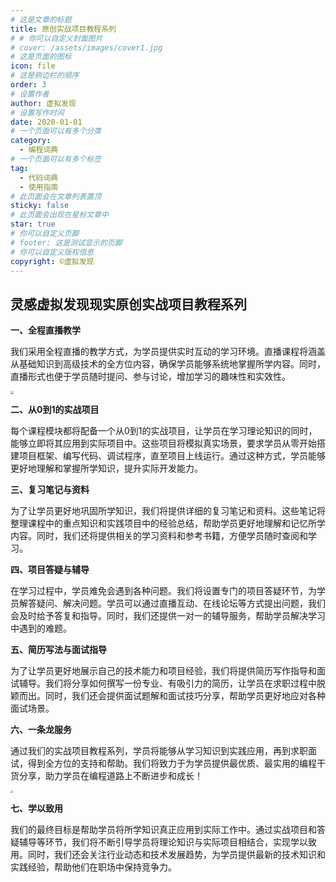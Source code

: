 ```yaml
---
# 这是文章的标题
title: 原创实战项目教程系列
# # 你可以自定义封面图片
# cover: /assets/images/cover1.jpg
# 这是页面的图标
icon: file
# 这是侧边栏的顺序
order: 3
# 设置作者
author: 虚拟发现
# 设置写作时间
date: 2020-01-01
# 一个页面可以有多个分类
category:
  - 编程词典
# 一个页面可以有多个标签
tag:
  - 代码词典
  - 使用指南
# 此页面会在文章列表置顶
sticky: false
# 此页面会出现在星标文章中
star: true
# 你可以自定义页脚
# footer: 这是测试显示的页脚
# 你可以自定义版权信息
copyright: ©虚拟发现
---
```


<!-- more -->

## **灵感虚拟发现现实原创实战项目教程系列**

**一、全程直播教学**

我们采用全程直播的教学方式，为学员提供实时互动的学习环境。直播课程将涵盖从基础知识到高级技术的全方位内容，确保学员能够系统地掌握所学内容。同时，直播形式也便于学员随时提问、参与讨论，增加学习的趣味性和实效性。

<img src="https://aigc456-1322485937.cos.ap-chengdu.myqcloud.com/load/202402281652017.png" style="zoom:33%;" />

**二、从0到1的实战项目**

每个课程模块都将配备一个从0到1的实战项目，让学员在学习理论知识的同时，能够立即将其应用到实际项目中。这些项目将模拟真实场景，要求学员从零开始搭建项目框架、编写代码、调试程序，直至项目上线运行。通过这种方式，学员能够更好地理解和掌握所学知识，提升实际开发能力。

**三、复习笔记与资料**

为了让学员更好地巩固所学知识，我们将提供详细的复习笔记和资料。这些笔记将整理课程中的重点知识和实践项目中的经验总结，帮助学员更好地理解和记忆所学内容。同时，我们还将提供相关的学习资料和参考书籍，方便学员随时查阅和学习。

**四、项目答疑与辅导**

在学习过程中，学员难免会遇到各种问题。我们将设置专门的项目答疑环节，为学员解答疑问、解决问题。学员可以通过直播互动、在线论坛等方式提出问题，我们会及时给予答复和指导。同时，我们还提供一对一的辅导服务，帮助学员解决学习中遇到的难题。

**五、简历写法与面试指导**

为了让学员更好地展示自己的技术能力和项目经验，我们将提供简历写作指导和面试辅导。我们将分享如何撰写一份专业、有吸引力的简历，让学员在求职过程中脱颖而出。同时，我们还会提供面试题解和面试技巧分享，帮助学员更好地应对各种面试场景。

**六、一条龙服务**

通过我们的实战项目教程系列，学员将能够从学习知识到实践应用，再到求职面试，得到全方位的支持和帮助。我们将致力于为学员提供最优质、最实用的编程干货分享，助力学员在编程道路上不断进步和成长！

<img src="https://aigc456-1322485937.cos.ap-chengdu.myqcloud.com/load/202402281658657.png" style="zoom:25%;" />

**七、学以致用**

我们的最终目标是帮助学员将所学知识真正应用到实际工作中。通过实战项目和答疑辅导等环节，我们将不断引导学员将理论知识与实际项目相结合，实现学以致用。同时，我们还会关注行业动态和技术发展趋势，为学员提供最新的技术知识和实践经验，帮助他们在职场中保持竞争力。